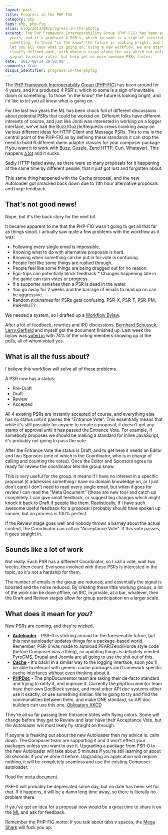 ```yaml
---
layout: post
title: Progress in the PHP-FIG
category: php
tags: php, php-fig
alias: blog/2013/08/progress-in-the-phpfig
excerpt: The PHP Framework Interoperability Group (PHP-FIG) has been around for 4
  years, and it's produced 4 PSR's, which to some is a sign of inevitable doom or
  something. To those "in the know" the future is looking bright, and I'd like to
  let you all know what is going on. Using a new workflow, we are starting down a
  clearly defined path, with obvious steps along the way which not only increase the
  signal to noise ratio, but help get us more awesome PSRs faster.
date: '2013-08-14 20:50:00'
comments: true
disqus_identifier: progress-in-the-phpfig
---
```


The [PHP Framework Interoperability Group (PHP-FIG)](http://www.php-fig.org/) has been around for 4 years, and it's produced 4 PSR's, which to some is a sign of inevitable doom or something. To those "in the know" the future is looking bright, and I'd like to let you all know what is going on.

For the last two years the ML has been chock full of different discussions about potential PSRs that could be worked on. Different folks have different interests of course, and just like Jordi was interested in working on a logger interface, we've had the Buzz/Guzzle/Requests crews cranking away on various different ideas for HTTP Client and Message PSRs. This to me is the central point of the PHP-FIG as by defining these standards it can stop the need to build 6 different damn adapter classes for your composer package if you want it to work with Buzz, Guzzle, Zend HTTP, Curl, Whatever). This happens [a lot](http://geocoder-php.org/) and it sucks.

Sadly HTTP faded away, as there were so many proposals for it happening at the same time by different people, that it just got lost and forgotten about.

This same thing happened with the Cache proposal, and the new Autoloader got smacked back down due to 11th hour alternative proposals and huge feedback.

## That's not good news!

Nope, but it's the back story for the next bit. 

It became apparent to me that the PHP-FIG wasn't going to get all that far as things stood. I actually saw quite a few problems with the workflow as it was:

* Following every single email is impossible.
* Knowing what to do with alternative proposals is hard.
* Knowing when something can be put in for vote is confusing.
* People feel like some things are rushed through.
* People feel like some things are being dragged out for no reason.
* Ego-trips can potentially block feedback.* Changes happening late in the game can ruin votes or progress.
* If a supporter vanishes then a PSR is dead in the water.
* You go away for 2 weeks and the barrage of emails to read up on can be aggressive.
* Random nicknames for PSRs gets confusing. PSR-X, PSR-T, PSR-PM, PSR-WUT?

We needed a system, so I drafted up a [Workflow Bylaw](https://github.com/php-fig/fig-standards/pull/146). 

After a lot of feedback, rewrites and IRC discussions, [Bernhard Schussek](https://github.com/bschussek), [Larry Garfield](https://twitter.com/crell) and myself got the document finished up. Last week the bylaw was [voted in](https://groups.google.com/forum/#!topic/php-fig/hba-ggOo70Y) with 74% of the voting members showing up at the polls, all of whom voted yes.

## What is all the fuss about?

I believe this workflow will solve all of these problems.

A PSR now has a status:

* Pre-Draft
* Draft
* Review
* Accepted

All 4 existing PSRs are instantly accepted of course, and everything else has no status until it passes the "Entrance Vote". This essentially means that while it's still possible for anyone to create a proposal, it doesn't get any stamp of approval until it has passed the Entrance Vote. For example, if somebody proposes we should be making a standard for inline JavaScript, it's probably not going to pass the vote.

After the Entrance Vote the status is Draft, and to get here it needs an Editor and two Sponsors (one of which is the Coordinator, who is in charge of calling and counting the votes). Once the Editor and Sponsors agree its ready for review the coordinator lets the group know.

This is very useful for the group. It means if I have no interest in a specific proposal (it addresses something I have no domain knowledge on, or I just don't care) I don't need to read every single email, but when it goes for review I can read the "Meta Document" (those are new too) and catch up completely. I can give small feedback, or suggest big changes which might knock it back to Draft if people like them. Realistically, if I have such awesome useful feedback for a proposal I probably should have spoken up sooner, but no process is 100% perfect.

If the Review stage goes well and nobody throws a barney about the actual content, the Coordinator can call an "Acceptance Vote". If this vote passes, it goes straight in.

## Sounds like a lot of work

Not really. Each PSR has a different Coordinator, so I call a vote, wait two weeks, then count. Everyone involved with these PSRs is interested in the topic, so it's not a hardship for them.

The number of emails in the group are reduced, and essentially the signal is boosted and the noise reduced. By creating these little working groups, a lot of the work can be done offline, on IRC, in private, at a bar, whatever, then the Draft and Review stages allow for group participation on a larger scale.

## What does it mean for _you_?

New PSRs are coming, and they're wicked.

* [**Autoloader**](https://groups.google.com/forum/#!topic/php-fig/_LYBgfcEoFE) - PSR-0 is sticking around for the foreseeable future, but this new autoloader updates things for a package-based world. Remember, PSR-0 was made to autoload PEAR/Zend/Horde style code (before Composer was a thing), so updating things is definitely needed. PyroCMS, Drupal and Joomla are all going to use the shit out of this.
* [**Cache**](https://groups.google.com/forum/#!topic/php-fig/mBP6PmG0TqU) - It's back! In a similar way to the logging interface, soon you'll be able to interact with generic cache packages and framework specific cache interfaces without even thinking about it.
* [**PHPDoc**](https://groups.google.com/forum/#!topic/php-fig/M3CcFynWkdo) - The phpDocumentor team are taking their de-facto standard and trying to ratify it, and improve it. Currently the phpDocumentor team have their own DocBlock syntax, and most other API doc systems either use it exactly, or use something similar. We're going to try and find the commonalities between them, and make ONE standard, so API doc builders can use this one. [Obligatory XKCD](http://xkcd.com/927/)

They're all so far passing their Entrance Votes with flying colors. Some will change before they get to Review and later have their Acceptance Vote, but the Autoloader will most likely fly straight on through.

If anyone is freaking out about the new Autoloader then my advice is: calm down. The Composer team are supporting it and it won't effect your packages unless you want to use it. Upgrading a package from PSR-0 to the new Autoloader will take about 5 minutes if you're still learning or about 30 seconds if you've done it before. Upgrading an application will require nothing, it will be completely seamless and use the existing Composer autoloader.

Read the [meta document](https://github.com/pmjones/fig-standards/blob/master/proposed/autoloader/autoload-meta.md).

PSR-0 will probably be deprecated some day, but no date has been set for that. If it happens, it will be a damn long time away, so there is literally no problem there.

If you've got an idea for a proposal now would be a great time to share it on the [ML](https://groups.google.com/forum/#!forum/php-fig) and ask for feedback.

Remember the PHP-FIG motto: If you talk about tabs v spaces, the [Mega Shark](http://www.youtube.com/watch?v=jBizgLZX7W0) will fuck you up.
